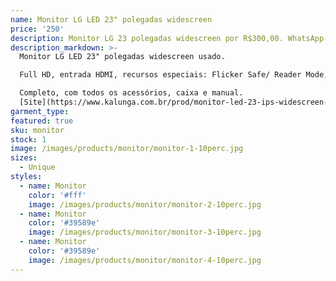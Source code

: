 ```yaml
---
name: Monitor LG LED 23" polegadas widescreen
price: '250'
description: Monitor LG 23 polegadas widescreen por R$300,00. WhatsApp 11 96964-1752
description_markdown: >-
  Monitor LG LED 23" polegadas widescreen usado.

  Full HD, entrada HDMI, recursos especiais: Flicker Safe/ Reader Mode, Plug & Play

  Completo, com todos os acessórios, caixa e manual.
  [Site](https://www.kalunga.com.br/prod/monitor-led-23-ips-widescreen-23mp55hq-lg/477068?pcID=18&gclid=CjwKCAiA9f7QBRBpEiwApLGUinjeamXJrx2d_9x4gVSjFEmeYkpPCjnVZWViBhf9uU0mnHbrslA_YBoCjncQAvD_BwE)
garment_type:
featured: true
sku: monitor
stock: 1
image: /images/products/monitor/monitor-1-10perc.jpg
sizes:
  - Unique
styles:
  - name: Monitor
    color: '#fff'
    image: /images/products/monitor/monitor-2-10perc.jpg
  - name: Monitor
    color: '#39589e'
    image: /images/products/monitor/monitor-3-10perc.jpg
  - name: Monitor
    color: '#39589e'
    image: /images/products/monitor/monitor-4-10perc.jpg  
---
```

